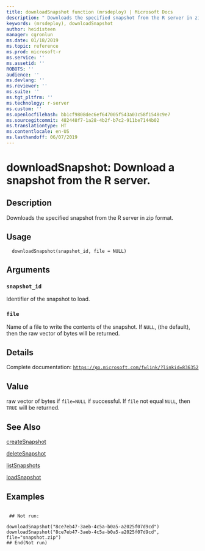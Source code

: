 ```yaml
---
title: downloadSnapshot function (mrsdeploy) | Microsoft Docs
description: " Downloads the specified snapshot from the R server in zip format. "
keywords: (mrsdeploy), downloadSnapshot
author: heidisteen
manager: cgronlun
ms.date: 01/18/2019
ms.topic: reference
ms.prod: microsoft-r
ms.service: ''
ms.assetid: ''
ROBOTS: ''
audience: ''
ms.devlang: ''
ms.reviewer: ''
ms.suite: ''
ms.tgt_pltfrm: ''
ms.technology: r-server
ms.custom: ''
ms.openlocfilehash: bb1cf9808dec6ef647005f543a03c58f1548c9e7
ms.sourcegitcommit: 482448f7-1a28-4b2f-b7c2-911be7144b02
ms.translationtype: HT
ms.contentlocale: en-US
ms.lasthandoff: 06/07/2019
---
```

 # <a name="downloadsnapshot-download-a-snapshot-from-the-r-server"></a>downloadSnapshot: Download a snapshot from the R server. 
 ## <a name="description"></a>Description

Downloads the specified snapshot from the R server in zip format.


 ## <a name="usage"></a>Usage

```   
  downloadSnapshot(snapshot_id, file = NULL)

```

 ## <a name="arguments"></a>Arguments



 ### `snapshot_id`
 Identifier of the snapshot to load. 



 ### `file`
 Name of a file to write the contents of the snapshot.  If `NULL`, (the default), then the raw vector of bytes will be returned. 



 ## <a name="details"></a>Details

Complete documentation: [`https://go.microsoft.com/fwlink/?linkid=836352`](https://go.microsoft.com/fwlink/?linkid=836352)



 ## <a name="value"></a>Value

raw vector of bytes if `file=NULL` if successful.  If `file` not equal `NULL`, then `TRUE` will be returned.

 ## <a name="see-also"></a>See Also

[createSnapshot](createSnapshot.md)

[deleteSnapshot](deleteSnapshot.md)

[listSnapshots](listSnapshots.md)

[loadSnapshot](loadSnapshot.md)

 ## <a name="examples"></a>Examples

 ```

  ## Not run:

downloadSnapshot("8ce7eb47-3aeb-4c5a-b0a5-a2025f07d9cd")
downloadSnapshot("8ce7eb47-3aeb-4c5a-b0a5-a2025f07d9cd", file="snapshot.zip")
 ## End(Not run) 
```

